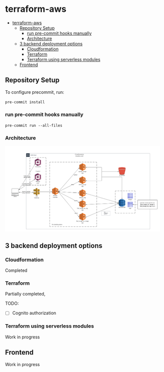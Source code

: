 

# terraform-aws

- [terraform-aws](#terraform-aws)
  - [Repository Setup](#repository-setup)
    - [run pre-commit hooks manually](#run-pre-commit-hooks-manually)
    - [Architecture](#architecture)
  - [3 backend deployment options](#3-backend-deployment-options)
    - [Cloudformation](#cloudformation)
    - [Terraform](#terraform)
    - [Terraform using serverless modules](#terraform-using-serverless-modules)
  - [Frontend](#frontend)

## Repository Setup

To configure precommit, run:

`pre-commit install`
### run pre-commit hooks manually
`pre-commit run --all-files`


### Architecture

![](./architecture.png)


## 3 backend deployment options

### Cloudformation

Completed

### Terraform

Partially completed,

TODO:
- [ ] Cognito authorization
### Terraform using serverless modules

Work in progress

## Frontend

Work in progress
